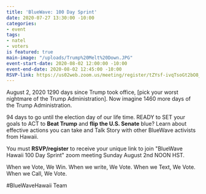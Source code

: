 ```yaml
---
title: 'BlueWave: 100 Day Sprint'
date: 2020-07-27 13:30:00 -10:00
categories:
- event
tags:
- natel
- voters
is featured: true
main-image: "/uploads/Trump%20Melt%20Down.JPG"
event-start-date: 2020-08-02 12:00:00 -10:00
event-end-date: 2020-08-02 12:45:00 -10:00
RSVP-link: https://us02web.zoom.us/meeting/register/tZYsf-ivqTsoGt2bO8_q5CIgMF3gq0W42KzE
---
```


August 2, 2020
1290 days since Trump took office, [pick your worst nightmare of the Trump Administration].  Now imagine 1460 more days of the Trump Administration. 

94 days to go until the election day of our life time.  READY to SET your goals to ACT to **Beat Trump** and **flip the U.S. Senate** blue?   Learn about effective actions you can take and Talk Story with other BlueWave activists from Hawaii. 

You must **RSVP/register** to receive your unique link to join "BlueWave Hawaii 100 Day Sprint" zoom meeting Sunday August 2nd NOON HST. 

When we Vote, We Win. When we write, We Vote. When we Text, We Vote. When we Call, We Vote.

#BlueWaveHawaii Team